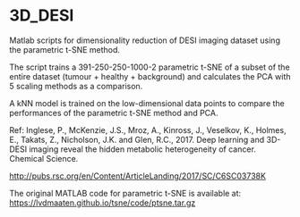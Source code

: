 # 3D_DESI

Matlab scripts for dimensionality reduction of DESI imaging dataset using the parametric t-SNE method.

The script trains a 391-250-250-1000-2 parametric t-SNE of a subset of the entire dataset (tumour + healthy + background)
and calculates the PCA with 5 scaling methods as a comparison.

A kNN model is trained on the low-dimensional data points to compare the performances of the parametric t-SNE method and
PCA.

Ref:
Inglese, P., McKenzie, J.S., Mroz, A., Kinross, J., Veselkov, K., Holmes, E., Takats, Z., Nicholson, J.K. and Glen, R.C., 2017. Deep learning and 3D-DESI imaging reveal the hidden metabolic heterogeneity of cancer. Chemical Science.

http://pubs.rsc.org/en/Content/ArticleLanding/2017/SC/C6SC03738K

The original MATLAB code for parametric t-SNE is available at:
https://lvdmaaten.github.io/tsne/code/ptsne.tar.gz
